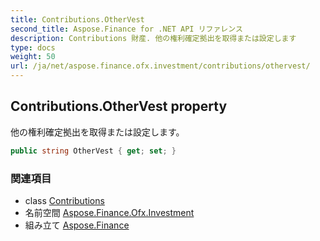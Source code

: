 ```yaml
---
title: Contributions.OtherVest
second_title: Aspose.Finance for .NET API リファレンス
description: Contributions 財産. 他の権利確定拠出を取得または設定します
type: docs
weight: 50
url: /ja/net/aspose.finance.ofx.investment/contributions/othervest/
---
```

## Contributions.OtherVest property

他の権利確定拠出を取得または設定します。

```csharp
public string OtherVest { get; set; }
```

### 関連項目

* class [Contributions](../)
* 名前空間 [Aspose.Finance.Ofx.Investment](../../contributions/)
* 組み立て [Aspose.Finance](../../../)


